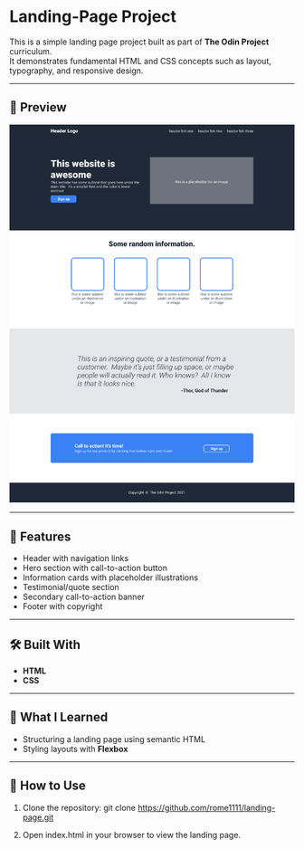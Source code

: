 # Landing-Page Project

This is a simple landing page project built as part of **The Odin Project** curriculum.  
It demonstrates fundamental HTML and CSS concepts such as layout, typography, and responsive design.

---

## 📸 Preview

![Output](./output.png)

---

## 🚀 Features
- Header with navigation links  
- Hero section with call-to-action button  
- Information cards with placeholder illustrations  
- Testimonial/quote section  
- Secondary call-to-action banner  
- Footer with copyright  

---

## 🛠️ Built With
- **HTML**  
- **CSS**  

---

## 🎯 What I Learned
- Structuring a landing page using semantic HTML  
- Styling layouts with **Flexbox** 

---

## 📂 How to Use
1. Clone the repository:
   git clone https://github.com/rome1111/landing-page.git

2. Open index.html in your browser to view the landing page.